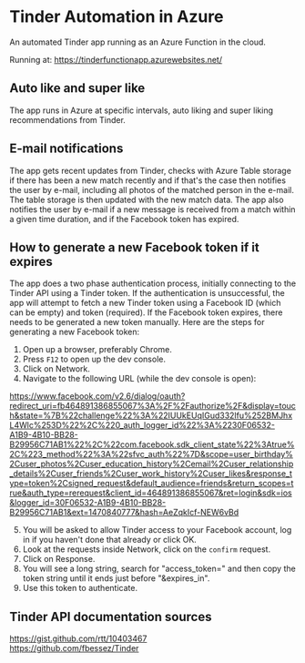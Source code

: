 # Tinder Automation in Azure
An automated Tinder app running as an Azure Function in the cloud.

Running at: https://tinderfunctionapp.azurewebsites.net/

## Auto like and super like

The app runs in Azure at specific intervals, auto liking and super liking recommendations from Tinder.

## E-mail notifications

The app gets recent updates from Tinder, checks with Azure Table storage if there has been a new match recently and if that's the case then notifies the user by e-mail, including all photos of the matched person in the e-mail. The table storage is then updated with the new match data. The app also notifies the user by e-mail if a new message is received from a match within a given time duration, and if the Facebook token has expired.

## How to generate a new Facebook token if it expires

The app does a two phase authentication process, initially connecting to the Tinder API using a Tinder token. If the authentication is unsuccessful, the app will attempt to fetch a new Tinder token using a Facebook ID (which can be empty) and token (required). If the Facebook token expires, there needs to be generated a new token manually. Here are the steps for generating a new Facebook token:

1. Open up a browser, preferably Chrome.
2. Press <code>F12</code> to open up the dev console.
3. Click on Network.
4. Navigate to the following URL (while the dev console is open):

https://www.facebook.com/v2.6/dialog/oauth?redirect_uri=fb464891386855067%3A%2F%2Fauthorize%2F&display=touch&state=%7B%22challenge%22%3A%22IUUkEUqIGud332lfu%252BMJhxL4Wlc%253D%22%2C%220_auth_logger_id%22%3A%2230F06532-A1B9-4B10-BB28-B29956C71AB1%22%2C%22com.facebook.sdk_client_state%22%3Atrue%2C%223_method%22%3A%22sfvc_auth%22%7D&scope=user_birthday%2Cuser_photos%2Cuser_education_history%2Cemail%2Cuser_relationship_details%2Cuser_friends%2Cuser_work_history%2Cuser_likes&response_type=token%2Csigned_request&default_audience=friends&return_scopes=true&auth_type=rerequest&client_id=464891386855067&ret=login&sdk=ios&logger_id=30F06532-A1B9-4B10-BB28-B29956C71AB1&ext=1470840777&hash=AeZqkIcf-NEW6vBd

5. You will be asked to allow Tinder access to your Facebook account, log in if you haven't done that already or click OK.
6. Look at the requests inside Network, click on the <code>confirm</code> request.
7. Click on Response.
8. You will see a long string, search for "access_token=" and then copy the token string until it ends just before "&expires_in".
9. Use this token to authenticate.

## Tinder API documentation sources

https://gist.github.com/rtt/10403467
<br/>
https://github.com/fbessez/Tinder